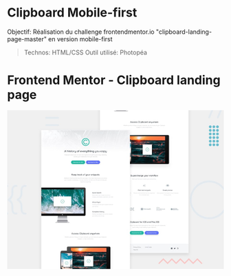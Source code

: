 # Clipboard Mobile-first

Objectif: Réalisation du challenge frontendmentor.io "clipboard-landing-page-master" en version mobile-first

> Technos: HTML/CSS
> Outil utilisé: Photopéa

# Frontend Mentor - Clipboard landing page

![Design preview for the Clipboard landing page coding challenge](./src/design/desktop-preview.jpg)